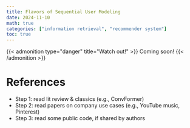 ```yaml
---
title: Flavors of Sequential User Modeling
date: 2024-11-10
math: true
categories: ["information retrieval", "recommender system"]
toc: true
---
```


<!-- 
{{< sidenote "Markdown" >}}A simple markup language for easy formatting.{{< /sidenote >}} is widely used for its simplicity.

{{< admonition >}}
Remember to save your work frequently to avoid losing changes.
{{< /admonition >}} -->


{{< admonition type="danger" title="Watch out!" >}}
Coming soon!
{{< /admonition >}}

# References
- Step 1: read lit review & classics (e.g., ConvFormer)
- Step 2: read papers on company use cases (e.g., YouTube music, Pinterest)
- Step 3: read some public code, if shared by authors